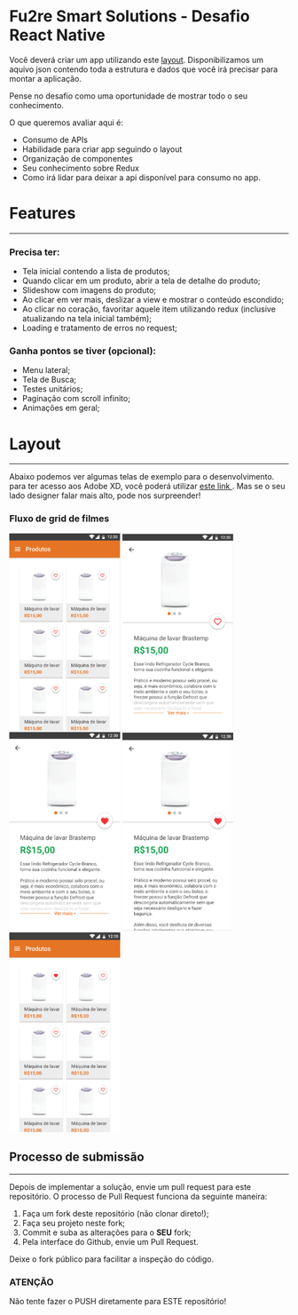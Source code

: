 # Fu2re Smart Solutions - Desafio React Native

Você deverá criar um app utilizando este [layout](https://xd.adobe.com/view/a82f8c6c-3fee-441a-71ad-7456f6eba874-de1e/).
Disponibilizamos um aquivo json contendo toda a estrutura e dados que você irá precisar para montar a aplicação.

Pense no desafio como uma oportunidade de mostrar todo o seu conhecimento.

O que queremos avaliar aqui é:

- Consumo de APIs
- Habilidade para criar app seguindo o layout
- Organização de componentes
- Seu conhecimento sobre Redux
- Como irá lidar para deixar a api disponível para consumo no app.

# Features

---

### Precisa ter:

- Tela inicial contendo a lista de produtos;
- Quando clicar em um produto, abrir a tela de detalhe do produto;
- Slideshow com imagens do produto;
- Ao clicar em ver mais, deslizar a view e mostrar o conteúdo escondido;
- Ao clicar no coração, favoritar aquele item utilizando redux (inclusive atualizando na tela inicial também);
- Loading e tratamento de erros no request;

### Ganha pontos se tiver (opcional):

- Menu lateral;
- Tela de Busca;
- Testes unitários;
- Paginação com scroll infinito;
- Animações em geral;

# Layout

---

Abaixo podemos ver algumas telas de exemplo para o desenvolvimento. para ter acesso aos Adobe XD, você poderá utilizar [este link ](https://xd.adobe.com/view/a82f8c6c-3fee-441a-71ad-7456f6eba874-de1e/). Mas se o seu lado designer falar mais alto, pode nos surpreender!

### Fluxo de grid de filmes

<img src="assets/1.png" width="200">
<img src="assets/2.png" width="200">
<img src="assets/3.png" width="200">
<img src="assets/4.png" width="200">
<img src="assets/5.png" width="200">

## **Processo de submissão**

---

Depois de implementar a solução, envie um pull request para este repositório.
O processo de Pull Request funciona da seguinte maneira:

1. Faça um fork deste repositório (não clonar direto!);
2. Faça seu projeto neste fork;
3. Commit e suba as alterações para o **SEU** fork;
4. Pela interface do Github, envie um Pull Request.

Deixe o fork público para facilitar a inspeção do código.

### **ATENÇÃO**

Não tente fazer o PUSH diretamente para ESTE repositório!
